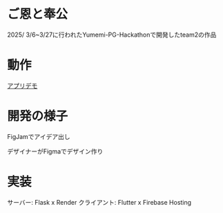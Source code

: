 # ご恩と奉公
2025/ 3/6~3/27に行われたYumemi-PG-Hackathonで開発したteam2の作品

# 動作
[アプリデモ](https://shinonome.io/yumemi-pg-hackathon-team2/)

# 開発の様子
FigJamでアイデア出し

デザイナーがFigmaでデザイン作り

# 実装
サーバー: Flask x Render
クライアント: Flutter x Firebase Hosting